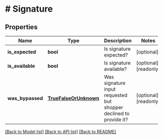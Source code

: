# # Signature

## Properties

Name | Type | Description | Notes
------------ | ------------- | ------------- | -------------
**is_expected** | **bool** | Is signature expected? | [optional]
**is_available** | **bool** | Is signature available? | [optional] [readonly]
**was_bypassed** | [**TrueFalseOrUnknown**](TrueFalseOrUnknown.md) | Was signature input requested but shopper declined to provide it? | [optional] [readonly]

[[Back to Model list]](../../README.md#models) [[Back to API list]](../../README.md#endpoints) [[Back to README]](../../README.md)
